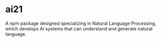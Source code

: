 # ai21
A npm package designed specializing in Natural Language Processing, which develops AI systems that can understand and generate natural language.
